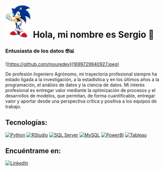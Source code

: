 # <img src="klipartz.com.png" alt="sonic" width="80" />  Hola, mi nombre es Sergio 🤖
### Entusiasta de los datos 🤓📊

![https://github.com/mouredev](1699729940927.jpeg)

De profesión Ingeniero Agrónomo, mi trayectoria profesional siempre ha estado ligada a la investigación, a la estadística y en los últimos años a la programación, el análisis de datos y la ciencia de datos. Mi interés profesional es entregar valor mediante la optimización de procesos y el desarrollos de modelos, que permitan, de forma cuantificable, entregar valor y aportar desde una perspectiva crítica y positiva a los equipos de trabajo.

## Tecnologías:
[![Python](https://img.shields.io/badge/Python-57996C?logo=python&logoColor=white&style=for-the-badge)]()
[![RStudio](https://img.shields.io/badge/RStats-8D33FF?logo=rstudio&logoColor=white&style=for-the-badge)]()
[![SQL Server](https://img.shields.io/badge/SQL%20Server-CC2927?logo=microsoftsqlserver&logoColor=fff&style=for-the-badge)]()
[![MySQL](https://img.shields.io/badge/MySQL-steelblue?logo=mysql&logoColor=fff&style=for-the-badge)]()
[![PowerBI](https://img.shields.io/badge/PowerBI-yellow?logo=powerbi&logoColor=fff&style=for-the-badge)]()
[![Tableau](https://img.shields.io/badge/Tableau-9F3E63?logo=tableau&logoColor=fff&style=for-the-badge)]()


## Encuéntrame en:
[![LinkedIn](https://img.shields.io/badge/LinkedIn-Sergio_Mánquez-0077B5?style=for-the-badge&logo=linkedin&logoColor=white&labelColor=101010)](https://www.linkedin.com/in/smanquez)



<!--
**smanquez/smanquez** is a ✨ _special_ ✨ repository because its `README.md` (this file) appears on your GitHub profile.

Here are some ideas to get you started:

- 🔭 I’m currently working on ...
- 🌱 I’m currently learning ...
- 👯 I’m looking to collaborate on ...
- 🤔 I’m looking for help with ...
- 💬 Ask me about ...
- 📫 How to reach me: ...
- 😄 Pronouns: ...
- ⚡ Fun fact: ...
-->
